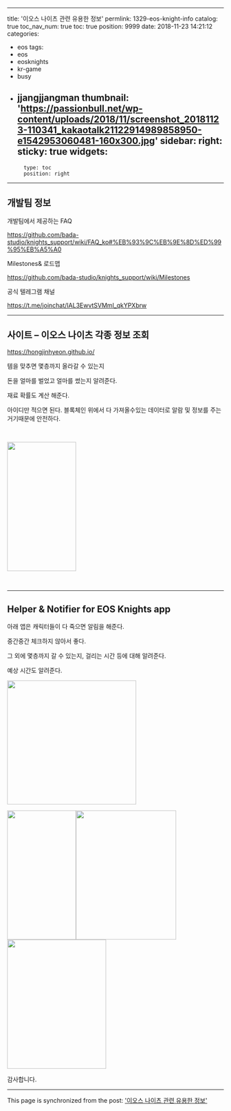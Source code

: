 
---
title: '이오스 나이츠 관련 유용한 정보'
permlink: 1329-eos-knight-info
catalog: true
toc_nav_num: true
toc: true
position: 9999
date: 2018-11-23 14:21:12
categories:
- eos
tags:
- eos
- eosknights
- kr-game
- busy
- jjangjjangman
thumbnail: 'https://passionbull.net/wp-content/uploads/2018/11/screenshot_20181123-110341_kakaotalk21122914989858950-e1542953060481-160x300.jpg'
sidebar:
    right:
        sticky: true
widgets:
    -
        type: toc
        position: right
---


<h2>개발팀 정보</h2>
<p>개발팀에서 제공하는 FAQ</p>
<p><a href="https://github.com/bada-studio/knights_support/wiki/FAQ_ko#%EB%93%9C%EB%9E%8D%ED%99%95%EB%A5%A0">https://github.com/bada-studio/knights_support/wiki/FAQ_ko#%EB%93%9C%EB%9E%8D%ED%99%95%EB%A5%A0</a></p>
<p>Milestones& 로드맵</p>
<p><a href="https://github.com/bada-studio/knights_support/wiki/Milestones">https://github.com/bada-studio/knights_support/wiki/Milestones</a></p>
<p>공식 텔레그램 채널</p>
<p><a href="https://t.me/joinchat/IAL3EwvtSVMml_qkYPXbrw">https://t.me/joinchat/IAL3EwvtSVMml_qkYPXbrw</a></p>
<hr />
<h2>사이트 – 이오스 나이츠 각종 정보 조회</h2>
<p><a href="https://hongjinhyeon.github.io/">https://hongjinhyeon.github.io/</a></p>
<p>템을 맞추면 몇층까지 올라갈 수 있는지</p>
<p>돈을 얼마를 벌었고 얼마를 썼는지 알려준다.</p>
<p>재료 확률도 계산 해준다.</p>
<p>아이디만 적으면 된다. 블록체인 위에서 다 가져올수있는 데이터로 알람 및 정보를 주는거기때문에 안전하다.</p>
<p> </p>
<p><img class="alignnone wp-image-1331 size-medium" src="https://passionbull.net/wp-content/uploads/2018/11/screenshot_20181123-110341_kakaotalk21122914989858950-e1542953060481-160x300.jpg" alt="" width="160" height="300" data-temp-aztec-id="4d801c1c-1f51-4c2f-aaef-eb21fb5e846f" srcset="![](https://passionbull.net/wp-content/uploads/2018/11/screenshot_20181123-110341_kakaotalk21122914989858950-e1542953060481-160x300.jpg) 160w, ![](https://passionbull.net/wp-content/uploads/2018/11/screenshot_20181123-110341_kakaotalk21122914989858950-e1542953060481-546x1024.jpg) 546w, ![](https://passionbull.net/wp-content/uploads/2018/11/screenshot_20181123-110341_kakaotalk21122914989858950-e1542953060481.jpg) 720w" sizes="(max-width: 160px) 100vw, 160px" /></p>
<p> </p>
<hr />
<h2>Helper & Notifier for EOS Knights app</h2>
<p>아래 앱은 캐릭터들이 다 죽으면 알림을 해준다.</p>
<p>중간중간 체크하지 않아서 좋다.</p>
<p>그 외에 몇층까지 갈 수 있는지, 걸리는 시간 등에 대해 알려준다.</p>
<p>예상 시간도 알려준다.</p>
<p><img class="alignnone wp-image-1332 size-medium" src="https://passionbull.net/wp-content/uploads/2018/11/screenshot_20181123-150011_google-play-store2380458581932250877.-e1542953091928-300x288.jpg" alt="" width="300" height="288" srcset="![](https://passionbull.net/wp-content/uploads/2018/11/screenshot_20181123-150011_google-play-store2380458581932250877.-e1542953091928-300x288.jpg) 300w, ![](https://passionbull.net/wp-content/uploads/2018/11/screenshot_20181123-150011_google-play-store2380458581932250877.-e1542953091928.jpg) 720w" sizes="(max-width: 300px) 100vw, 300px" /></p>
<p><img class="alignnone wp-image-1335 size-medium" src="https://passionbull.net/wp-content/uploads/2018/11/screenshot_20181123-150145_helper-notifier-for-eos-knights2886514740753385330.-e1542953115930-160x300.jpg" alt="" width="160" height="300" srcset="![](https://passionbull.net/wp-content/uploads/2018/11/screenshot_20181123-150145_helper-notifier-for-eos-knights2886514740753385330.-e1542953115930-160x300.jpg) 160w, ![](https://passionbull.net/wp-content/uploads/2018/11/screenshot_20181123-150145_helper-notifier-for-eos-knights2886514740753385330.-e1542953115930-545x1024.jpg) 545w, ![](https://passionbull.net/wp-content/uploads/2018/11/screenshot_20181123-150145_helper-notifier-for-eos-knights2886514740753385330.-e1542953115930.jpg) 717w" sizes="(max-width: 160px) 100vw, 160px" /><img class="alignnone wp-image-1333 size-medium" src="https://passionbull.net/wp-content/uploads/2018/11/screenshot_20181123-084941_samsung-experience-home8133814335379987984.-e1542953141659-233x300.jpg" alt="" width="233" height="300" srcset="![](https://passionbull.net/wp-content/uploads/2018/11/screenshot_20181123-084941_samsung-experience-home8133814335379987984.-e1542953141659-233x300.jpg) 233w, ![](https://passionbull.net/wp-content/uploads/2018/11/screenshot_20181123-084941_samsung-experience-home8133814335379987984.-e1542953141659.jpg) 709w" sizes="(max-width: 233px) 100vw, 233px" /><img class="alignnone wp-image-1334 size-medium" src="https://passionbull.net/wp-content/uploads/2018/11/screenshot_20181123-085041_eos-knights1523725540802245626.-e1542953174605-230x300.jpg" alt="" width="230" height="300" srcset="![](https://passionbull.net/wp-content/uploads/2018/11/screenshot_20181123-085041_eos-knights1523725540802245626.-e1542953174605-230x300.jpg) 230w, ![](https://passionbull.net/wp-content/uploads/2018/11/screenshot_20181123-085041_eos-knights1523725540802245626.-e1542953174605.jpg) 720w" sizes="(max-width: 230px) 100vw, 230px" /></p>

감사합니다.


- - -

This page is synchronized from the post: ['이오스 나이츠 관련 유용한 정보'](https://steemit.com/@jacobyu/1329-eos-knight-info)

